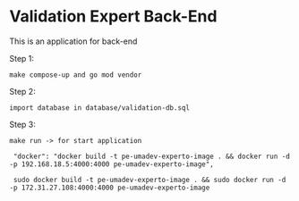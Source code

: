 # Validation Expert Back-End

This is an application for back-end

Step 1:
```
make compose-up and go mod vendor
```
Step 2:
```
import database in database/validation-db.sql
```
Step 3:
```
make run -> for start application

 "docker": "docker build -t pe-umadev-experto-image . && docker run -d -p 192.168.18.5:4000:4000 pe-umadev-experto-image",

 sudo docker build -t pe-umadev-experto-image . && sudo docker run -d -p 172.31.27.108:4000:4000 pe-umadev-experto-image
       
```
